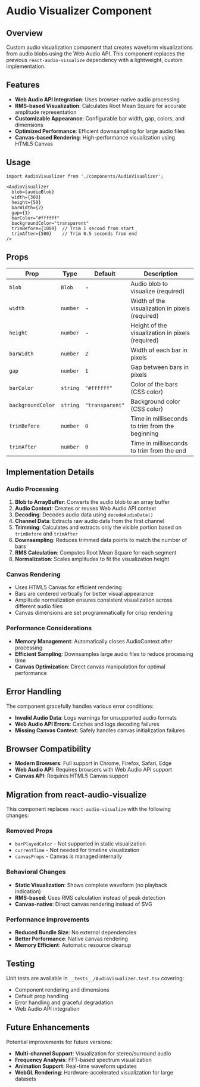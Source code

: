 # Audio Visualizer Component

## Overview

Custom audio visualization component that creates waveform visualizations from audio blobs using the Web Audio API. This component replaces the previous `react-audio-visualize` dependency with a lightweight, custom implementation.

## Features

- **Web Audio API Integration**: Uses browser-native audio processing
- **RMS-based Visualization**: Calculates Root Mean Square for accurate amplitude representation
- **Customizable Appearance**: Configurable bar width, gap, colors, and dimensions
- **Optimized Performance**: Efficient downsampling for large audio files
- **Canvas-based Rendering**: High-performance visualization using HTML5 Canvas

## Usage

```tsx
import AudioVisualizer from './components/AudioVisualizer';

<AudioVisualizer
  blob={audioBlob}
  width={300}
  height={50}
  barWidth={2}
  gap={1}
  barColor="#ffffff"
  backgroundColor="transparent"
  trimBefore={1000}  // Trim 1 second from start
  trimAfter={500}    // Trim 0.5 seconds from end
/>
```

## Props

| Prop | Type | Default | Description |
|------|------|---------|-------------|
| `blob` | `Blob` | - | Audio blob to visualize (required) |
| `width` | `number` | - | Width of the visualization in pixels (required) |
| `height` | `number` | - | Height of the visualization in pixels (required) |
| `barWidth` | `number` | `2` | Width of each bar in pixels |
| `gap` | `number` | `1` | Gap between bars in pixels |
| `barColor` | `string` | `"#ffffff"` | Color of the bars (CSS color) |
| `backgroundColor` | `string` | `"transparent"` | Background color (CSS color) |
| `trimBefore` | `number` | `0` | Time in milliseconds to trim from the beginning |
| `trimAfter` | `number` | `0` | Time in milliseconds to trim from the end |

## Implementation Details

### Audio Processing

1. **Blob to ArrayBuffer**: Converts the audio blob to an array buffer
2. **Audio Context**: Creates or reuses Web Audio API context
3. **Decoding**: Decodes audio data using `decodeAudioData()`
4. **Channel Data**: Extracts raw audio data from the first channel
5. **Trimming**: Calculates and extracts only the visible portion based on `trimBefore` and `trimAfter`
6. **Downsampling**: Reduces trimmed data points to match the number of bars
7. **RMS Calculation**: Computes Root Mean Square for each segment
8. **Normalization**: Scales amplitudes to fit the visualization height

### Canvas Rendering

- Uses HTML5 Canvas for efficient rendering
- Bars are centered vertically for better visual appearance
- Amplitude normalization ensures consistent visualization across different audio files
- Canvas dimensions are set programmatically for crisp rendering

### Performance Considerations

- **Memory Management**: Automatically closes AudioContext after processing
- **Efficient Sampling**: Downsamples large audio files to reduce processing time
- **Canvas Optimization**: Direct canvas manipulation for optimal performance

## Error Handling

The component gracefully handles various error conditions:

- **Invalid Audio Data**: Logs warnings for unsupported audio formats
- **Web Audio API Errors**: Catches and logs decoding failures
- **Missing Canvas Context**: Safely handles canvas initialization failures

## Browser Compatibility

- **Modern Browsers**: Full support in Chrome, Firefox, Safari, Edge
- **Web Audio API**: Requires browsers with Web Audio API support
- **Canvas API**: Requires HTML5 Canvas support

## Migration from react-audio-visualize

This component replaces `react-audio-visualize` with the following changes:

### Removed Props
- `barPlayedColor` - Not supported in static visualization
- `currentTime` - Not needed for timeline visualization
- `canvasProps` - Canvas is managed internally

### Behavioral Changes
- **Static Visualization**: Shows complete waveform (no playback indication)
- **RMS-based**: Uses RMS calculation instead of peak detection
- **Canvas-native**: Direct canvas rendering instead of SVG

### Performance Improvements
- **Reduced Bundle Size**: No external dependencies
- **Better Performance**: Native canvas rendering
- **Memory Efficient**: Automatic resource cleanup

## Testing

Unit tests are available in `__tests__/AudioVisualizer.test.tsx` covering:

- Component rendering and dimensions
- Default prop handling
- Error handling and graceful degradation
- Web Audio API integration

## Future Enhancements

Potential improvements for future versions:

- **Multi-channel Support**: Visualization for stereo/surround audio
- **Frequency Analysis**: FFT-based spectrum visualization
- **Animation Support**: Real-time waveform updates
- **WebGL Rendering**: Hardware-accelerated visualization for large datasets